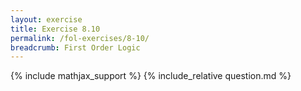 ```yaml
---
layout: exercise
title: Exercise 8.10
permalink: /fol-exercises/8-10/
breadcrumb: First Order Logic
---
```


{% include mathjax_support %}
{% include_relative question.md %}
